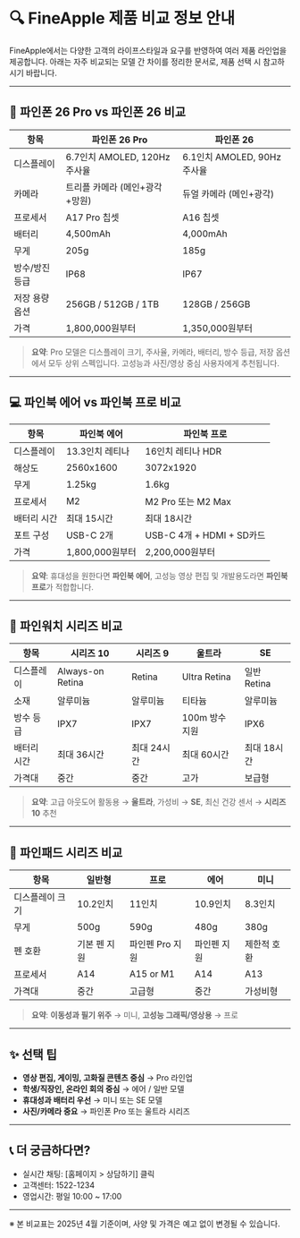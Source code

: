 # 🔍 FineApple 제품 비교 정보 안내

FineApple에서는 다양한 고객의 라이프스타일과 요구를 반영하여 여러 제품 라인업을 제공합니다. 아래는 자주 비교되는 모델 간 차이를 정리한 문서로, 제품 선택 시 참고하시기 바랍니다.

---

## 📱 파인폰 26 Pro vs 파인폰 26 비교

| 항목               | 파인폰 26 Pro                         | 파인폰 26                         |
|--------------------|----------------------------------------|-----------------------------------|
| 디스플레이         | 6.7인치 AMOLED, 120Hz 주사율           | 6.1인치 AMOLED, 90Hz 주사율       |
| 카메라             | 트리플 카메라 (메인+광각+망원)         | 듀얼 카메라 (메인+광각)          |
| 프로세서           | A17 Pro 칩셋                           | A16 칩셋                         |
| 배터리             | 4,500mAh                               | 4,000mAh                         |
| 무게               | 205g                                   | 185g                             |
| 방수/방진 등급     | IP68                                   | IP67                             |
| 저장 용량 옵션     | 256GB / 512GB / 1TB                     | 128GB / 256GB                    |
| 가격               | 1,800,000원부터                        | 1,350,000원부터                  |

> **요약**: Pro 모델은 디스플레이 크기, 주사율, 카메라, 배터리, 방수 등급, 저장 옵션에서 모두 상위 스펙입니다. 고성능과 사진/영상 중심 사용자에게 추천됩니다.

---

## 💻 파인북 에어 vs 파인북 프로 비교

| 항목             | 파인북 에어                            | 파인북 프로                         |
|------------------|----------------------------------------|-------------------------------------|
| 디스플레이       | 13.3인치 레티나                         | 16인치 레티나 HDR                   |
| 해상도           | 2560x1600                              | 3072x1920                           |
| 무게             | 1.25kg                                 | 1.6kg                               |
| 프로세서         | M2                                     | M2 Pro 또는 M2 Max                 |
| 배터리 시간      | 최대 15시간                             | 최대 18시간                         |
| 포트 구성        | USB-C 2개                              | USB-C 4개 + HDMI + SD카드          |
| 가격             | 1,800,000원부터                        | 2,200,000원부터                    |

> **요약**: 휴대성을 원한다면 **파인북 에어**, 고성능 영상 편집 및 개발용도라면 **파인북 프로**가 적합합니다.

---

## 📱 파인워치 시리즈 비교

| 항목                 | 시리즈 10              | 시리즈 9              | 울트라                | SE                     |
|----------------------|------------------------|------------------------|------------------------|------------------------|
| 디스플레이           | Always-on Retina       | Retina                | Ultra Retina           | 일반 Retina           |
| 소재                 | 알루미늄               | 알루미늄               | 티타늄                 | 알루미늄               |
| 방수 등급            | IPX7                   | IPX7                   | 100m 방수 지원         | IPX6                   |
| 배터리 시간          | 최대 36시간             | 최대 24시간             | 최대 60시간             | 최대 18시간             |
| 가격대               | 중간                   | 중간                   | 고가                   | 보급형                  |

> **요약**: 고급 아웃도어 활동용 → **울트라**, 가성비 → **SE**, 최신 건강 센서 → **시리즈 10** 추천

---

## 📱 파인패드 시리즈 비교

| 항목                 | 일반형                | 프로                    | 에어                   | 미니                   |
|----------------------|------------------------|--------------------------|------------------------|------------------------|
| 디스플레이 크기      | 10.2인치              | 11인치                   | 10.9인치              | 8.3인치               |
| 무게                 | 500g                   | 590g                    | 480g                   | 380g                   |
| 펜 호환              | 기본 펜 지원           | 파인펜 Pro 지원          | 파인펜 지원            | 제한적 호환             |
| 프로세서             | A14                    | A15 or M1               | A14                    | A13                    |
| 가격대               | 중간                   | 고급형                   | 중간                   | 가성비형                |

> **요약**: **이동성과 필기 위주** → 미니, **고성능 그래픽/영상용** → 프로

---

## ✨ 선택 팁

- **영상 편집, 게이밍, 고화질 콘텐츠 중심** → Pro 라인업
- **학생/직장인, 온라인 회의 중심** → 에어 / 일반 모델
- **휴대성과 배터리 우선** → 미니 또는 SE 모델
- **사진/카메라 중요** → 파인폰 Pro 또는 울트라 시리즈

---

## 📞 더 궁금하다면?

- 실시간 채팅: [홈페이지 > 상담하기] 클릭
- 고객센터: 1522-1234
- 영업시간: 평일 10:00 ~ 17:00

---

※ 본 비교표는 2025년 4월 기준이며, 사양 및 가격은 예고 없이 변경될 수 있습니다.